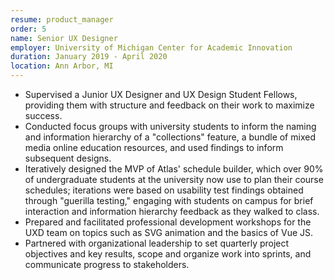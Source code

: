 ```yaml
---
resume: product_manager
order: 5
name: Senior UX Designer
employer: University of Michigan Center for Academic Innovation
duration: January 2019 - April 2020
location: Ann Arbor, MI
---
```


- Supervised a Junior UX Designer and UX Design Student Fellows, providing them with structure and feedback on their work to maximize success.
- Conducted focus groups with university students to inform the naming and information hierarchy of a "collections" feature, a bundle of mixed media online education resources, and used findings to inform subsequent designs.
- Iteratively designed the MVP of Atlas' schedule builder, which over 90% of undergraduate students at the university now use to plan their course schedules; iterations were based on usability test findings obtained through "guerilla testing," engaging with students on campus for brief interaction and information hierarchy feedback as they walked to class.
- Prepared and facilitated professional development workshops for the UXD team on topics such as SVG animation and the basics of Vue JS.
- Partnered with organizational leadership to set quarterly project objectives and key results, scope and organize work into sprints, and communicate progress to stakeholders.



